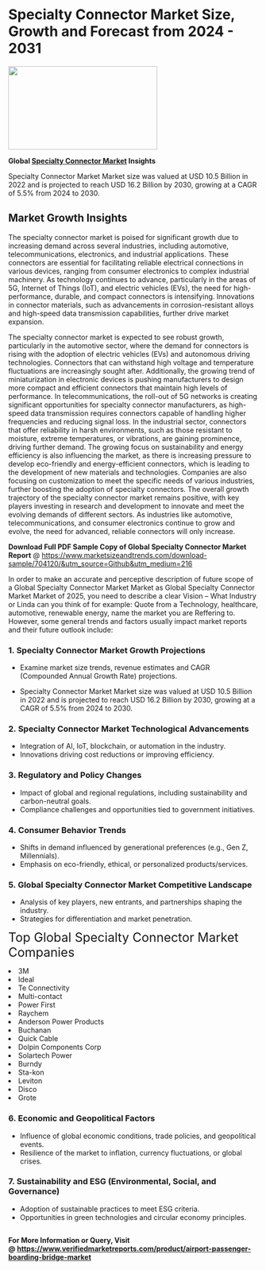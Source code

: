 <H1>Specialty Connector Market Size, Growth and Forecast from 2024 - 2031</H1><img class="aligncenter size-medium wp-image-584254" src="https://thirdeyenews.in/wp-content/uploads/2024/09/Global-Market-Research-300x168.jpeg" alt="" width="300" height="168" /><p><strong>Global&nbsp;<a href="https://www.marketsizeandtrends.com/download-sample/704120/&amp;utm_source=Github&utm_medium=216">Specialty Connector Market</a> Insights</strong></p><p>Specialty Connector Market Market size was valued at USD 10.5 Billion in 2022 and is projected to reach USD 16.2 Billion by 2030, growing at a CAGR of 5.5% from 2024 to 2030.</p><p><h2>Market Growth Insights</h2> <p>The specialty connector market is poised for significant growth due to increasing demand across several industries, including automotive, telecommunications, electronics, and industrial applications. These connectors are essential for facilitating reliable electrical connections in various devices, ranging from consumer electronics to complex industrial machinery. As technology continues to advance, particularly in the areas of 5G, Internet of Things (IoT), and electric vehicles (EVs), the need for high-performance, durable, and compact connectors is intensifying. Innovations in connector materials, such as advancements in corrosion-resistant alloys and high-speed data transmission capabilities, further drive market expansion.</p> <p></p> <p>The specialty connector market is expected to see robust growth, particularly in the automotive sector, where the demand for connectors is rising with the adoption of electric vehicles (EVs) and autonomous driving technologies. Connectors that can withstand high voltage and temperature fluctuations are increasingly sought after. Additionally, the growing trend of miniaturization in electronic devices is pushing manufacturers to design more compact and efficient connectors that maintain high levels of performance. In telecommunications, the roll-out of 5G networks is creating significant opportunities for specialty connector manufacturers, as high-speed data transmission requires connectors capable of handling higher frequencies and reducing signal loss. In the industrial sector, connectors that offer reliability in harsh environments, such as those resistant to moisture, extreme temperatures, or vibrations, are gaining prominence, driving further demand. The growing focus on sustainability and energy efficiency is also influencing the market, as there is increasing pressure to develop eco-friendly and energy-efficient connectors, which is leading to the development of new materials and technologies. Companies are also focusing on customization to meet the specific needs of various industries, further boosting the adoption of specialty connectors. The overall growth trajectory of the specialty connector market remains positive, with key players investing in research and development to innovate and meet the evolving demands of different sectors. As industries like automotive, telecommunications, and consumer electronics continue to grow and evolve, the need for advanced, reliable connectors will only increase.</p> <p></p><p><span class=""><strong>Download Full PDF Sample Copy of Global Specialty Connector Market Report</strong> @ <a href="https://www.marketsizeandtrends.com/download-sample/704120/&amp;utm_source=Github&utm_medium=216" target="_blank">https://www.marketsizeandtrends.com/download-sample/704120/&amp;utm_source=Github&utm_medium=216</a></span></p><p>In order to make an accurate and perceptive description of future scope of a Global&nbsp;Specialty Connector Market Market as Global&nbsp;Specialty Connector Market Market of 2025, you need to describe a clear Vision &ndash; What Industry or Linda can you think of for example: Quote from a Technology, healthcare, automotive, renewable energy, name the market you are Reffering to. However, some general trends and factors usually impact market reports and their future outlook include:</p><h3>1.&nbsp;<strong>Specialty Connector Market Growth Projections</strong></h3><ul><li>Examine market size trends, revenue estimates and CAGR (Compounded Annual Growth Rate) projections.</li><li><p>Specialty Connector Market Market size was valued at USD 10.5 Billion in 2022 and is projected to reach USD 16.2 Billion by 2030, growing at a CAGR of 5.5% from 2024 to 2030.</p></li></ul><h3>2.&nbsp;<strong>Specialty Connector Market Technological Advancements</strong></h3><ul><li>Integration of AI, IoT, blockchain, or automation in the industry.</li><li>Innovations driving cost reductions or improving efficiency.</li></ul><h3>3.&nbsp;<strong>Regulatory and Policy Changes</strong></h3><ul><li>Impact of global and regional regulations, including sustainability and carbon-neutral goals.</li><li>Compliance challenges and opportunities tied to government initiatives.</li></ul><h3>4.&nbsp;<strong>Consumer Behavior Trends</strong></h3><ul><li>Shifts in demand influenced by generational preferences (e.g., Gen Z, Millennials).</li><li>Emphasis on eco-friendly, ethical, or personalized products/services.</li></ul><h3>5.&nbsp;<strong>Global Specialty Connector Market Competitive Landscape</strong></h3><ul><li>Analysis of key players, new entrants, and partnerships shaping the industry.</li><li>Strategies for differentiation and market penetration.</li></ul><p data-pm-slice="1 1 []"><span style="color: inherit; font-family: inherit; font-size: 25px;">Top Global Specialty Connector Market Companies</span></p><div class="" data-test-id=""><p><li>3M</li><li> Ideal</li><li> Te Connectivity</li><li> Multi-contact</li><li> Power First</li><li> Raychem</li><li> Anderson Power Products</li><li> Buchanan</li><li> Quick Cable</li><li> Dolpin Components Corp</li><li> Solartech Power</li><li> Burndy</li><li> Sta-kon</li><li> Leviton</li><li> Disco</li><li> Grote</li></p></div><h3>6.&nbsp;<strong>Economic and Geopolitical Factors</strong></h3><ul><li>Influence of global economic conditions, trade policies, and geopolitical events.</li><li>Resilience of the market to inflation, currency fluctuations, or global crises.</li></ul><h3>7.&nbsp;<strong>Sustainability and ESG (Environmental, Social, and Governance)</strong></h3><ul><li>Adoption of sustainable practices to meet ESG criteria.</li><li>Opportunities in green technologies and circular economy principles.</li></ul><h2><strong style="font-size: 14px;">For More Information or Query, Visit @&nbsp;</strong><a style="background-color: #ffffff; font-size: 14px;" href="https://www.marketsizeandtrends.com/report/specialty-connector-market/" target="_blank">https://www.verifiedmarketreports.com/product/airport-passenger-boarding-bridge-market</a></h2>
